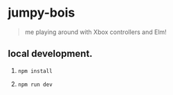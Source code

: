 # jumpy-bois
> me playing around with Xbox controllers and Elm!

## local development.

1. `npm install`

1. `npm run dev`